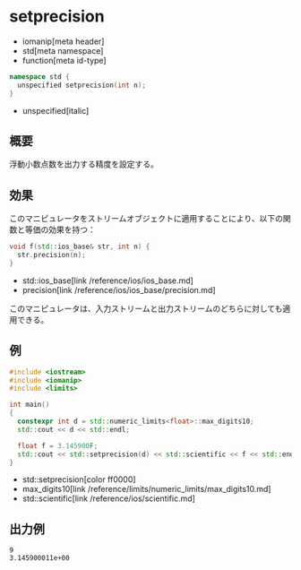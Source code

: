 # setprecision
* iomanip[meta header]
* std[meta namespace]
* function[meta id-type]

```cpp
namespace std {
  unspecified setprecision(int n);
}
```
* unspecified[italic]

## 概要
浮動小数点数を出力する精度を設定する。


## 効果
このマニピュレータをストリームオブジェクトに適用することにより、以下の関数と等価の効果を持つ：

```cpp
void f(std::ios_base& str, int n) {
  str.precision(n);
}
```
* std::ios_base[link /reference/ios/ios_base.md]
* precision[link /reference/ios/ios_base/precision.md]

このマニピュレータは、入力ストリームと出力ストリームのどちらに対しても適用できる。


## 例
```cpp example
#include <iostream>
#include <iomanip>
#include <limits>

int main()
{
  constexpr int d = std::numeric_limits<float>::max_digits10;
  std::cout << d << std::endl;

  float f = 3.145900F;
  std::cout << std::setprecision(d) << std::scientific << f << std::endl;
}
```
* std::setprecision[color ff0000]
* max_digits10[link /reference/limits/numeric_limits/max_digits10.md]
* std::scientific[link /reference/ios/scientific.md]

## 出力例
```
9
3.145900011e+00
```

